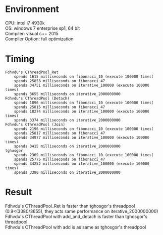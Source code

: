 # Environment
CPU: intel i7 4930k<br>
OS: windows 7 enterprise sp1, 64 bit<br>
Compiler: visual c++ 2015<br>
Compiler Option: full optimization
# Timing
	Fdhvdu's CThreadPool_Ret
		spends 1615 milliseconds on fibonacci_10 (execute 100000 times)
		spends 25853 milliseconds on fibonacci_47
		spends 34751 milliseconds on iterative_100000 (execute 100000 times)
		spends 3655 milliseconds on iterative_2000000000
	Fdhvdu's CThreadPool (Detach)
		spends 1896 milliseconds on fibonacci_10 (execute 100000 times)
		spends 25815 milliseconds on fibonacci_47
		spends 18274 milliseconds on iterative_100000 (execute 100000 times)
		spends 3374 milliseconds on iterative_2000000000
	Fdhvdu's CThreadPool (Join)
		spends 2196 milliseconds on fibonacci_10 (execute 100000 times)
		spends 25817 milliseconds on fibonacci_47
		spends 34977 milliseconds on iterative_100000 (execute 100000 times)
		spends 3415 milliseconds on iterative_2000000000
	tghosgor
		spends 2369 milliseconds on fibonacci_10 (execute 100000 times)
		spends 25775 milliseconds on fibonacci_47
		spends 34252 milliseconds on iterative_100000 (execute 100000 times)
		spends 3380 milliseconds on iterative_2000000000
# Result
Fdhvdu's CThreadPool_Ret is faster than tghosgor's threadpool<br>
(0.9<(3380/3655), they acts same performance on iterative_2000000000)<br>
Fdhvdu's CThreadPool with add_and_detach is faster than tghosgor's threadpool<br>
Fdhvdu's CThreadPool with add is as same as tghosgor's threadpool